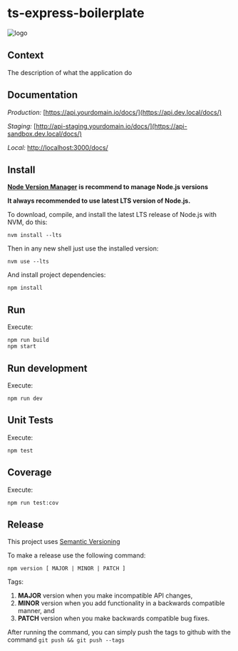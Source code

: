 # ts-express-boilerplate

![logo](logo-url)

Context
-------

The description of what the application do

Documentation
-------

*Production:* [https://api.yourdomain.io/docs/](https://api.dev.local/docs/)

*Staging:* [http://api-staging.yourdomain.io/docs/](https://api-sandbox.dev.local/docs/)

*Local:* [http://localhost:3000/docs/](http://localhost:3000/docs/)


Install
-------

**[Node Version Manager](https://github.com/nvm-sh/nvm) is recommend to manage Node.js versions**

**It always recommended to use latest LTS version of Node.js.**

To download, compile, and install the latest LTS release of Node.js with NVM, do this:
```shell script
nvm install --lts
```

Then in any new shell just use the installed version:
```shell script
nvm use --lts
```

And install project dependencies:
```shell script
npm install
```

Run
---

Execute:

```shell script
npm run build
npm start
```

Run development
---

Execute:

```shell script
npm run dev
```

Unit Tests
----------

Execute:
```shell script
npm test
```

Coverage
----------

Execute:

```shell script
npm run test:cov
```

Release
-------
This project uses [Semantic Versioning](http://semver.org/)

To make a release use the following command:
```shell script
npm version [ MAJOR | MINOR | PATCH ]
```

Tags:
1. **MAJOR** version when you make incompatible API changes,
2. **MINOR** version when you add functionality in a backwards compatible manner, and
3. **PATCH** version when you make backwards compatible bug fixes.

After running the command, you can simply push the tags to github with the command `git push && git push --tags`
